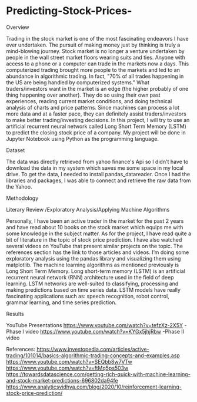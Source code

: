 # Predicting-Stock-Prices-
Overview

Trading in the stock market is one of the most fascinating endeavors I have ever undertaken. The pursuit of making money just by thinking is truly a mind-blowing journey. Stock market is no longer a venture undertaken by people in the wall street market floors wearing suits and ties. Anyone with access to a phone or a computer can trade in the markets now a days. This computerized trading brought more people to the markets and led to an abundance in algorithmic trading. In fact, "70% of all trades happening in the US are being handled by computerized systems."
What traders/investors want in the market is an edge (the higher probably of one thing happening over another). They do so using their own past experiences, reading current market conditions, and doing technical analysis of charts and price patterns. Since machines can process a lot more data and at a faster pace, they can definitely assist traders/investors to make better trading/investing decisions.
In this project, I will try to use an artificial recurrent neural network called Long Short Term Memory (LSTM) to predict the closing stock price of a company. My project will be done in Jupyter Notebook using Python as the programming language.
 
Dataset

The data was directly retrieved from yahoo finance's Api so I didn't have to download the data in my system which saves me some space in my local drive. To get the data, I needed to install pandas_datareader. Once I had the libraries and packages, I was able to connect and retrieve the raw data from the Yahoo. 

Methodology

 
Literary Review /Exploratory Analysis/Applying Machine Algorithms

Personally, I have been an active trader in the market for the past 2 years and have read about 10 books on the stock market which equips me with some knowledge in the subject matter. As for the project, I have read quite a bit of literature in the topic of stock price prediction. I have also watched several videos on YouTube that present similar projects on the topic. The references section has the link to those articles and videos.
I’m doing some exploratory analysis using the pandas library and visualizing them using matplotlib. The machine learning algorithms as mentioned previously is Long Short Term Memory. Long short-term memory (LSTM) is an artificial recurrent neural network (RNN) architecture used in the field of deep learning. LSTM networks are well-suited to classifying, processing and making predictions based on time series data. LSTM models have really fascinating applications such as: speech recognition, robot control, grammar learning, and time series prediction. 

Results



YouTube Presentations
https://www.youtube.com/watch?v=tefzXz-2X5Y -Phase I video 
https://www.youtube.com/watch?v=KYGx5jhjRbw -Phase II video 


 
References:
https://www.investopedia.com/articles/active-trading/101014/basics-algorithmic-trading-concepts-and-examples.asp
https://www.youtube.com/watch?v=SEQbb8w7VTw
https://www.youtube.com/watch?v=ftMq5ps503w
https://towardsdatascience.com/getting-rich-quick-with-machine-learning-and-stock-market-predictions-696802da94fe
https://www.analyticsvidhya.com/blog/2020/10/reinforcement-learning-stock-price-prediction/
 
